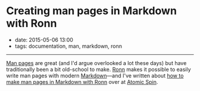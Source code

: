 # Creating man pages in Markdown with Ronn

- date: 2015-05-06 13:00
- tags: documentation, man, markdown, ronn

----

[Man pages](https://en.wikipedia.org/wiki/Man_page) are great (and I'd argue overlooked a lot these days) but have traditionally been a bit old-school to make. [Ronn](http://rtomayko.github.io/ronn/) makes it possible to easily write man pages with modern [Markdown](http://daringfireball.net/projects/markdown/)—and I've written about [how to make man pages in Markdown with Ronn](http://spin.atomicobject.com/2015/05/06/man-pages-in-markdown-ronn/) over at [Atomic Spin](http://spin.atomicobject.com/).

